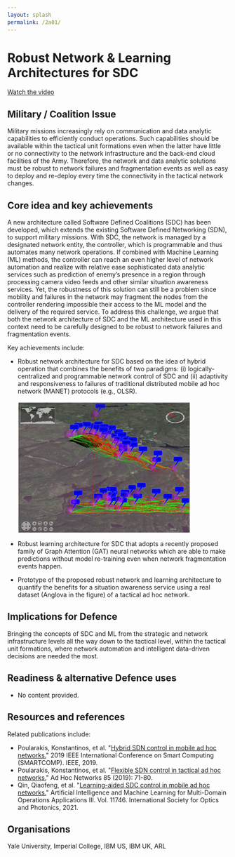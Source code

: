 ```yaml
---
layout: splash
permalink: /2a01/
---
```


# Robust Network & Learning Architectures for SDC

[Watch the video](https://ibm.box.com/s/3n2bqv4w7pc60irpjyuo86c78cv5xmzv)

## Military / Coalition Issue

Military missions increasingly rely on communication and data analytic capabilities to efficiently conduct operations. Such capabilities should be available within the tactical unit formations even when the latter have little or no connectivity to the network infrastructure and the back-end cloud facilities of the Army. Therefore, the network and data analytic solutions must be robust to network failures and fragmentation events as well as easy to deploy and re-deploy every time the connectivity in the tactical network changes.

## Core idea and key achievements

A new architecture called Software Defined Coalitions (SDC) has been developed, which extends the existing Software Defined Networking (SDN), to support military missions. With SDC, the network is managed by a designated network entity, the controller, which is programmable and thus automates many network operations. If combined with Machine Learning (ML) methods, the controller can reach an even higher level of network automation and realize with relative ease sophisticated data analytic services such as prediction of enemy’s presence in a region through processing camera video feeds and other similar situation awareness services. Yet, the robustness of this solution can still be a problem since mobility and failures in the network may fragment the nodes from the controller rendering impossible their access to the ML model and the delivery of the required service. To address this challenge, we argue that both the network architecture of SDC and the ML architecture used in this context need to be carefully designed to be robust to network failures and fragmentation events. 

Key achievements include: 
* Robust network architecture for SDC based on the idea of hybrid operation that combines the benefits of two paradigms: (i) logically-centralized and programmable network control of SDC and (ii) adaptivity and responsiveness to failures of traditional distributed mobile ad hoc network (MANET) protocols (e.g., OLSR). 

     ![image info](/dais/achievements/images/2a01-figure1.png)

* Robust learning architecture for SDC that adopts a recently proposed family of Graph Attention (GAT) neural networks which are able to make predictions without model re-training even when network fragmentation events happen. 
* Prototype of the proposed robust network and learning architecture to quantify the benefits for a situation awareness service using a real dataset (Anglova in the figure) of a tactical ad hoc network. 


## Implications for Defence

Bringing the concepts of SDC and ML from the strategic and network infrastructure levels all the way down to the tactical level, within the tactical unit formations, where network automation and intelligent data-driven decisions are needed the most. 

## Readiness & alternative Defence uses

- No content provided.
<!-- ![image info](/dais/achievements/images/1a02_figure1.jpg) -->

## Resources and references

Related publications include: 
* Poularakis, Konstantinos, et al. "[Hybrid SDN control in mobile ad hoc networks.](/doc-4101)" 2019 IEEE International Conference on Smart Computing (SMARTCOMP). IEEE, 2019.
* Poularakis, Konstantinos, et al. "[Flexible SDN control in tactical ad hoc networks.](/doc-3055)" Ad Hoc Networks 85 (2019): 71-80.
* Qin, Qiaofeng, et al. "[Learning-aided SDC control in mobile ad hoc networks.](/doc-6159)" Artificial Intelligence and Machine Learning for Multi-Domain Operations Applications III. Vol. 11746. International Society for Optics and Photonics, 2021.

## Organisations

Yale University, Imperial College, IBM US, IBM UK, ARL
